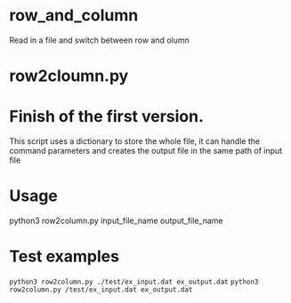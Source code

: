 # row_and_column
Read in a file and switch between row and olumn


# row2cloumn.py
# Finish of the first version.
This script uses a dictionary to store the whole file, it can handle the command parameters and creates the output file in the same path of input file

# Usage
python3 row2column.py input_file_name output_file_name

# Test examples

`python3 row2column.py ./test/ex_input.dat ex_output.dat`
`python3 row2column.py /test/ex_input.dat ex_output.dat`


